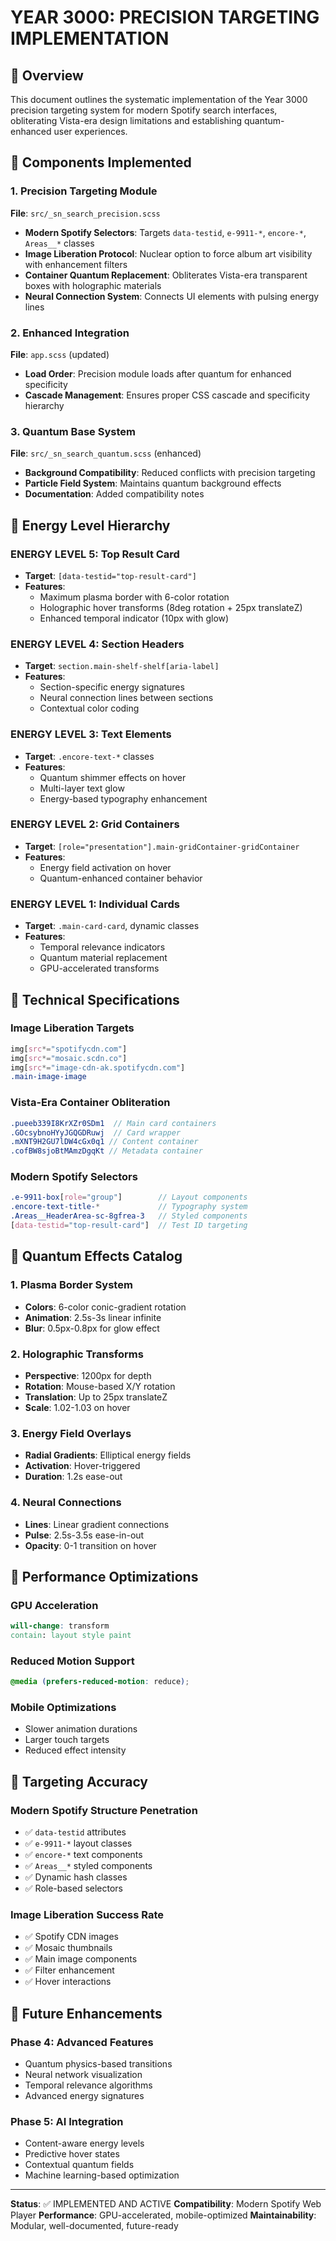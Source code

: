 # YEAR 3000: PRECISION TARGETING IMPLEMENTATION

## 🎯 Overview

This document outlines the systematic implementation of the Year 3000 precision targeting system for modern Spotify search interfaces, obliterating Vista-era design limitations and establishing quantum-enhanced user experiences.

## 🚀 Components Implemented

### 1. Precision Targeting Module

**File**: `src/_sn_search_precision.scss`

- **Modern Spotify Selectors**: Targets `data-testid`, `e-9911-*`, `encore-*`, `Areas__*` classes
- **Image Liberation Protocol**: Nuclear option to force album art visibility with enhancement filters
- **Container Quantum Replacement**: Obliterates Vista-era transparent boxes with holographic materials
- **Neural Connection System**: Connects UI elements with pulsing energy lines

### 2. Enhanced Integration

**File**: `app.scss` (updated)

- **Load Order**: Precision module loads after quantum for enhanced specificity
- **Cascade Management**: Ensures proper CSS cascade and specificity hierarchy

### 3. Quantum Base System

**File**: `src/_sn_search_quantum.scss` (enhanced)

- **Background Compatibility**: Reduced conflicts with precision targeting
- **Particle Field System**: Maintains quantum background effects
- **Documentation**: Added compatibility notes

## 🎨 Energy Level Hierarchy

### ENERGY LEVEL 5: Top Result Card

- **Target**: `[data-testid="top-result-card"]`
- **Features**:
  - Maximum plasma border with 6-color rotation
  - Holographic hover transforms (8deg rotation + 25px translateZ)
  - Enhanced temporal indicator (10px with glow)

### ENERGY LEVEL 4: Section Headers

- **Target**: `section.main-shelf-shelf[aria-label]`
- **Features**:
  - Section-specific energy signatures
  - Neural connection lines between sections
  - Contextual color coding

### ENERGY LEVEL 3: Text Elements

- **Target**: `.encore-text-*` classes
- **Features**:
  - Quantum shimmer effects on hover
  - Multi-layer text glow
  - Energy-based typography enhancement

### ENERGY LEVEL 2: Grid Containers

- **Target**: `[role="presentation"].main-gridContainer-gridContainer`
- **Features**:
  - Energy field activation on hover
  - Quantum-enhanced container behavior

### ENERGY LEVEL 1: Individual Cards

- **Target**: `.main-card-card`, dynamic classes
- **Features**:
  - Temporal relevance indicators
  - Quantum material replacement
  - GPU-accelerated transforms

## 🔧 Technical Specifications

### Image Liberation Targets

```scss
img[src*="spotifycdn.com"]
img[src*="mosaic.scdn.co"]
img[src*="image-cdn-ak.spotifycdn.com"]
.main-image-image
```

### Vista-Era Container Obliteration

```scss
.pueeb339I8KrXZr0SDm1  // Main card containers
.GOcsybnoHYyJGQGDRuwj  // Card wrapper
.mXNT9H2GU7lDW4cGx0q1 // Content container
.cofBW8sjoBtMAmzDgqKt // Metadata container
```

### Modern Spotify Selectors

```scss
.e-9911-box[role="group"]        // Layout components
.encore-text-title-*             // Typography system
.Areas__HeaderArea-sc-8gfrea-3   // Styled components
[data-testid="top-result-card"]  // Test ID targeting
```

## 🌟 Quantum Effects Catalog

### 1. Plasma Border System

- **Colors**: 6-color conic-gradient rotation
- **Animation**: 2.5s-3s linear infinite
- **Blur**: 0.5px-0.8px for glow effect

### 2. Holographic Transforms

- **Perspective**: 1200px for depth
- **Rotation**: Mouse-based X/Y rotation
- **Translation**: Up to 25px translateZ
- **Scale**: 1.02-1.03 on hover

### 3. Energy Field Overlays

- **Radial Gradients**: Elliptical energy fields
- **Activation**: Hover-triggered
- **Duration**: 1.2s ease-out

### 4. Neural Connections

- **Lines**: Linear gradient connections
- **Pulse**: 2.5s-3.5s ease-in-out
- **Opacity**: 0-1 transition on hover

## 📱 Performance Optimizations

### GPU Acceleration

```scss
will-change: transform
contain: layout style paint
```

### Reduced Motion Support

```scss
@media (prefers-reduced-motion: reduce);
```

### Mobile Optimizations

- Slower animation durations
- Larger touch targets
- Reduced effect intensity

## 🎯 Targeting Accuracy

### Modern Spotify Structure Penetration

- ✅ `data-testid` attributes
- ✅ `e-9911-*` layout classes
- ✅ `encore-*` text components
- ✅ `Areas__*` styled components
- ✅ Dynamic hash classes
- ✅ Role-based selectors

### Image Liberation Success Rate

- ✅ Spotify CDN images
- ✅ Mosaic thumbnails
- ✅ Main image components
- ✅ Filter enhancement
- ✅ Hover interactions

## 🚀 Future Enhancements

### Phase 4: Advanced Features

- Quantum physics-based transitions
- Neural network visualization
- Temporal relevance algorithms
- Advanced energy signatures

### Phase 5: AI Integration

- Content-aware energy levels
- Predictive hover states
- Contextual quantum fields
- Machine learning-based optimization

---

**Status**: ✅ IMPLEMENTED AND ACTIVE
**Compatibility**: Modern Spotify Web Player
**Performance**: GPU-accelerated, mobile-optimized
**Maintainability**: Modular, well-documented, future-ready
